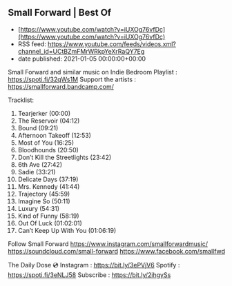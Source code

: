 ## Small Forward | Best Of
 - [https://www.youtube.com/watch?v=iUXOg76vfDc](https://www.youtube.com/watch?v=iUXOg76vfDc)
 - RSS feed: https://www.youtube.com/feeds/videos.xml?channel_id=UCtBZmFMrWRkpYeXrRaQY7Eg
 - date published: 2021-01-05 00:00:00+00:00

Small Forward and similar music on Indie Bedroom Playlist : https://spoti.fi/32qWs1M
Support the artists : https://smallforward.bandcamp.com/

Tracklist:
1. Tearjerker (00:00)
2. The Reservoir (04:12)
3. Bound (09:21)
4. Afternoon Takeoff (12:53)
5. Most of You (16:25)
6. Bloodhounds (20:50) 
7. Don’t Kill the Streetlights (23:42)
8. 6th Ave (27:42)
9. Sadie (33:21)
10. Delicate Days (37:19)
11. Mrs. Kennedy (41:44)
12. Trajectory (45:59)
13. Imagine So (50:11)
14. Luxury (54:31)
15. Kind of Funny (58:19)
16. Out Of Luck (01:02:01)
17. Can’t Keep Up With You (01:06:19)

Follow Small Forward
https://www.instagram.com/smallforwardmusic/
https://soundcloud.com/small-forward
https://www.facebook.com/smallfwd

The Daily Dose 💿
Instagram : https://bit.ly/3ePVjV6 
Spotify : https://spoti.fi/3eNLJ58
Subscribe : https://bit.ly/2ihgySs

